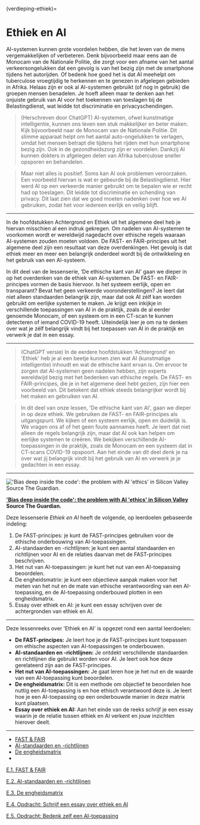 (verdieping-ethiek)=
# Ethiek en AI

AI-systemen kunnen grote voordelen hebben, die het leven van de mens vergemakkelijken of verbeteren. Denk bijvoorbeeld maar eens aan de Monocam van de Nationale Politie, die zorgt voor een afname van het aantal verkeersongelukken dat een gevolg is van het bezig zijn met de smartphone tijdens het autorijden. Of bedenk hoe goed het is dat AI meehelpt om tuberculose vroegtijdig te herkennen en te genezen in afgelegen gebieden in Afrika. Helaas zijn er ook al AI-systemen gebruikt (of nog in gebruik) die groepen mensen benadelen. Je hoeft alleen maar te denken aan het onjuiste gebruik van AI voor het toekennen van toeslagen bij de Belastingdienst, wat leidde tot discriminatie en privacyschendingen.

> (Herschreven door ChatGPT) 
AI-systemen, ofwel kunstmatige intelligentie, kunnen ons leven een stuk makkelijker en beter maken. Kijk bijvoorbeeld naar de Monocam van de Nationale Politie. Dit slimme apparaat helpt om het aantal auto-ongelukken te verlagen, omdat het mensen betrapt die tijdens het rijden met hun smartphone bezig zijn. Ook in de gezondheidszorg zijn er voordelen. Dankzij AI kunnen dokters in afgelegen delen van Afrika tuberculose sneller opsporen en behandelen.

> Maar niet alles is positief. Soms kan AI ook problemen veroorzaken. Een voorbeeld hiervan is wat er gebeurde bij de Belastingdienst. Hier werd AI op een verkeerde manier gebruikt om te bepalen wie er recht had op toeslagen. Dit leidde tot discriminatie en schending van privacy. Dit laat zien dat we goed moeten nadenken over hoe we AI gebruiken, zodat het voor iedereen eerlijk en veilig blijft.

---

In de hoofdstukken Achtergrond en Ethiek uit het algemene deel heb je hiervan misschien al een indruk gekregen. Om nadelen van AI-systemen te voorkomen wordt er wereldwijd nagedacht over ethische regels waaraan AI-systemen zouden moeten voldoen. De FAST- en FAIR-principes uit het algemene deel zijn een resultaat van deze overdenkingen. Het gevolg is dat ethiek  meer en meer een belangrijk onderdeel wordt bij de ontwikkeling en het gebruik van een AI-systeem. 

In dit deel van de lessenserie, ‘De ethische kant van AI’ gaan we dieper in op het overdenken van de ethiek van AI-systemen. De FAST- en FAIR-principes vormen de basis hiervoor. Is het systeem eerlijk, open en transparant?  Bevat het geen verkeerde vooronderstellingen? Je leert dat niet alleen standaarden belangrijk zijn, maar dat ook AI zélf kan worden gebruikt om eerlijke systemen te maken. Je krijgt een inkijkje in verschillende toepassingen van AI in de praktijk, zoals de al eerder genoemde Monocam, of een systeem om in een CT-scan te kunnen detecteren of iemand COVID-19 heeft. Uiteindelijk leer je om na te denken over wat je zélf belangrijk vindt bij het toepassen van AI in de praktijk en verwerk je dat in een essay.

---

> (ChatGPT versie) In de eerdere hoofdstukken 'Achtergrond' en 'Ethiek' heb je al een beetje kunnen zien wat AI (kunstmatige intelligentie) inhoudt en wat de ethische kant ervan is. Om ervoor te zorgen dat AI-systemen geen nadelen hebben, zijn experts wereldwijd bezig met het bedenken van ethische regels. De FAST- en FAIR-principes, die je in het algemene deel hebt gezien, zijn hier een voorbeeld van. Dit betekent dat ethiek steeds belangrijker wordt bij het maken en gebruiken van AI.

> In dit deel van onze lessen, 'De ethische kant van AI', gaan we dieper in op deze ethiek. We gebruiken de FAST- en FAIR-principes als uitgangspunt. We kijken of een systeem eerlijk, open en duidelijk is. We vragen ons af of het geen foute aannames heeft. Je leert dat niet alleen de regels belangrijk zijn, maar dat AI ook kan helpen om eerlijke systemen te creëren. We bekijken verschillende AI-toepassingen in de praktijk, zoals de Monocam en een systeem dat in CT-scans COVID-19 opspoort. Aan het einde van dit deel denk je na over wat jij belangrijk vindt bij het gebruik van AI en verwerk je je gedachten in een essay.

---

![**['Bias deep inside the code': the problem with AI 'ethics' in Silicon Valley](https://www.theguardian.com/technology/2019/mar/28/big-tech-ai-ethics-boards-prejudice) Source The Guardian.**](https://s3-us-west-2.amazonaws.com/secure.notion-static.com/3193a505-e64a-4101-81e0-ff71155b0aec/AI_bias_Guardian.jpg)

**['Bias deep inside the code': the problem with AI 'ethics' in Silicon Valley](https://www.theguardian.com/technology/2019/mar/28/big-tech-ai-ethics-boards-prejudice) Source The Guardian.**

Deze lessenserie *Ethiek en AI* heeft de volgende, op leerdoelen gebaseerde indeling:

1. De FAST-principes: je kunt de FAST-principes gebruiken voor de ethische onderbouwing van AI-toepassingen.
2. AI-standaarden en -richtlijnen: je kunt een aantal standaarden en richtlijnen voor AI en de relaties daarvan met de FAST-principes beschrijven.
3. Het nut van AI-toepassingen: je kunt het nut van een AI-toepassing beoordelen. 
4. De engheidsmatrix: je kunt een objectieve aanpak maken voor het meten van het nut en de mate van ethische verantwoording van een AI-toepassing, en de AI-toepassing onderbouwd plotten in een engheidsmatrix.
5. Essay over ethiek en AI: je kunt een essay schrijven over de achtergronden van ethiek en AI.

---

Deze lessenreeks over 'Ethiek en AI' is opgezet rond een aantal leerdoelen:

- **De FAST-principes:** Je leert hoe je de FAST-principes kunt toepassen om ethische aspecten van AI-toepassingen te onderbouwen.
- **AI-standaarden en -richtlijnen:** Je ontdekt verschillende standaarden en richtlijnen die gebruikt worden voor AI. Je leert ook hoe deze gerelateerd zijn aan de FAST-principes.
- **Het nut van AI-toepassingen:** Je gaat leren hoe je het nut en de waarde van een AI-toepassing kunt beoordelen.
- **De engheidsmatrix:** Dit is een methode om objectief te beoordelen hoe nuttig een AI-toepassing is en hoe ethisch verantwoord deze is. Je leert hoe je een AI-toepassing op een onderbouwde manier in deze matrix kunt plaatsen.
- **Essay over ethiek en AI:** Aan het einde van de reeks schrijf je een essay waarin je de relatie tussen ethiek en AI verkent en jouw inzichten hierover deelt.

---

* [FAST & FAIR](fast-en-fair.md)
* [AI-standaarden en -richtlijnen](ai-standaarden.md)
* [De engheidsmatrix](engheidsmatrix.md)
* 

[E.1. FAST & FAIR](https://www.notion.so/E-1-FAST-FAIR-fb8b0fc6d0ee42c48c7b13280478cd6b)

[E.2. AI-standaarden en -richtlijnen](https://www.notion.so/E-2-AI-standaarden-en-richtlijnen-5cc312492b16407881d22153a2e8ce1d)

[E.3. De engheidsmatrix](https://www.notion.so/E-3-De-engheidsmatrix-d9647e8a08cb458ba9c7bbdcefd4e55b)

[E.4. Opdracht: Schrijf een essay over ethiek en AI](https://www.notion.so/E-4-Opdracht-Schrijf-een-essay-over-ethiek-en-AI-c1141bad78284b7798f1ca69854bb5b5)

[E.5. Opdracht: Bedenk zelf een AI-toepassing](https://www.notion.so/E-5-Opdracht-Bedenk-zelf-een-AI-toepassing-9d296ef9b02844829404f98a4634c509)